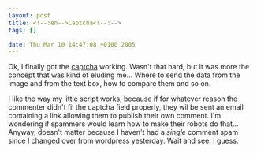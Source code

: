 ```yaml
--- 
layout: post
title: <!--:en-->Captcha<!--:-->
tags: []

date: Thu Mar 10 14:47:08 +0100 2005
---
```

Ok, I finally got the <a href="http://www.wikipedia.org/wiki/captcha" title="read about captcha on Wikipedia">captcha</a> working. Wasn't that hard, but it was more the concept that was kind of eluding me... Where to send the data from the image and from the text box, how to compare them and so on.

I like the way my little script works, because if for whatever reason the commenter didn't fil the captcha field properly, they wil be sent an email containing a link allowing them to publish their own comment. I'm wondering if spammers would learn how to make their robots do that... Anyway, doesn't matter because I haven't had a *single* comment spam since I changed over from wordpress yesterday. Wait and see, I guess.
